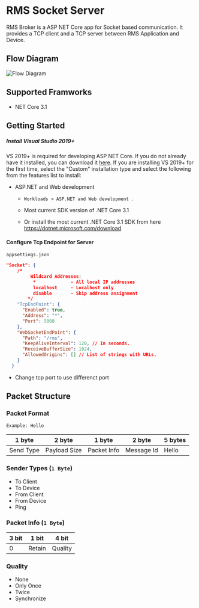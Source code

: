 # RMS Socket Server
RMS Broker is a ASP NET Core app for Socket based communication. It provides a TCP client and a TCP server between RMS Application and Device.

## Flow Diagram

![Flow Diagram](/Images/socket_server_flow.svg)

## Supported Framworks
* NET Core 3.1

## Getting Started ##

##### Install Visual Studio 2019+ #####

VS 2019+ is required for developing ASP NET Core. If you do not already have it installed, you can download it [here](https://www.visualstudio.com/downloads/download-visual-studio-vs). If you are installing VS 2019+ for the first time, select the "Custom" installation type and select the following from the features list to install:

- ASP.NET and Web development 
  - `Workloads > ASP.NET and Web development `.

  - Most current SDK version of .NET Core 3.1
  - Or install the most current .NET Core 3.1 SDK from here https://dotnet.microsoft.com/download


#### Configure Tcp Endpoint for Server

`appsettings.json`
```json
"Socket": {
    /*
         Wildcard Addresses:
          *             - All local IP addresses
          localhost     - Localhost only
          disable       - Skip address assignment
        */
    "TcpEndPoint": {
      "Enabled": true,
      "Address": "*",
      "Port": 5008
    },
    "WebSocketEndPoint": {
      "Path": "/rms",
      "KeepAliveInterval": 120, // In seconds.
      "ReceiveBufferSize": 1024,
      "AllowedOrigins": [] // List of strings with URLs.
    }
  }
```
- Change tcp port to use differenct port

## Packet Structure

### Packet Format

  `Example: Hello `

| 1 byte | 2 byte | 1 byte | 2 byte | 5 bytes |
|---------|---------|-------|------|---------|
| Send Type | Payload Size | Packet Info | Message Id | Hello 

### Sender Types (`1 Byte`)
- To Client
- To Device
- From Client
- From Device
- Ping

### Packet Info (`1 Byte`)

| 3 bit | 1 bit | 4 bit |
|---|-------|-------|
|  0 | Retain | Quality |

### Quality ###
- None
- Only Once
- Twice
- Synchronize